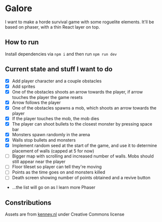 # Galore

I want to make a horde survival game with some roguelite elements. It'll be based on phaser, with a thin React layer on top.

## How to run
Install dependencies via `npm i` and then run `npm run dev`

## Current state and stuff I want to do
- [x] Add player character and a couple obstacles
- [x] Add sprites
- [x] One of the obstacles shoots an arrow towards the player, if arrow touches the player the game resets
- [x] Arrow follows the player
- [x] One of the obstacles spawns a mob, which shoots an arrow towards the player
- [X] If the player touches the mob, the mob dies
- [X] The player can shoot bullets to the closest monster by pressing space bar
- [X] Monsters spawn randomly in the arena
- [X] Walls stop bullets and monsters
- [X] Implement random seed at the start of the game, and use it to determine placement of walls (capped at 5 for now)
- [ ] Bigger map with scrolling and increased number of walls. Mobs should still appear near the player
- [ ] Floor tileset so player can tell they're moving
- [ ] Points as the time goes on and monsters killed
- [ ] Death screen showing number of points obtained and a revive button
- ...the list will go on as I learn more Phaser

## Constributions

Assets are from [kenney.nl](https://kenney.nl/assets/tiny-dungeon) under Creative Commons license